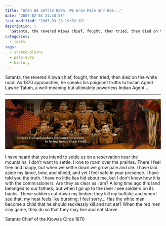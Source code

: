 ```yaml
---
title: "When We Settle Down, We Grow Pale and Die..."
date: "2007-02-04 21:38:58"
last_modified: "2007-03-28 19:02:18"
description: |
  "Satanta, the revered Kiowa chief, fought, then tried, then died on the white road. As 1870 approaches, he speaks his poignant truths to Indian Agent Lawrie Tatum, a well-meaning but ultimately powerless Indian Agent..."
categories:
  - texts
tags:
  - staked-plains
  - palo-duro
  - history   
---
```

Satanta, the revered Kiowa chief, fought, then tried, then died on the white road. As 1870 approaches, he speaks his poignant truths to Indian Agent Lawrie Tatum, a well-meaning but ultimately powerless Indian Agent...
***
![Decorative Image](/images/gallery/section_6.jpg)

I have heard that you intend to settle us on a reservation near the mountains. I don't want to settle. I love to roam over the prairies. There I feel free and happy, but when we settle down we grow pale and die. I have laid aside my lance, bow, and shield, and yet I feel safe in your presence. I have told you the truth. I have no little lies hid about me, but I don't know how it is with the commissioners. Are they as clear as I am? A long time ago this land belonged to our fathers; but when I go up to the river I see soldiers on its banks. These soldiers cut down my timber; they kill my buffalo; and when I see that, my heat feels like bursting; I feel sorry... Has the white man become a child that he should recklessly kill and not eat? When the red men slay game, they do so that they may live and not starve.

Satanta
Chief of the Kiowas
Circa 1870
